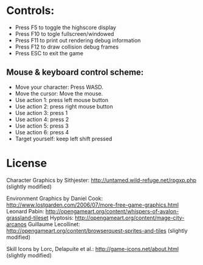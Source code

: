 # Controls:

* Press F5 to toggle the highscore display
* Press F10 to togle fullscreen/windowed
* Press F11 to print out rendering debug information
* Press F12 to draw collision debug frames
* Press ESC to exit the game

## Mouse & keyboard control scheme:

* Move your character: Press WASD.
* Move the cursor: Move the mouse.
* Use action 1: press left mouse button
* Use action 2: press right mouse button
* Use action 3: press 1
* Use action 4: press 2
* Use action 5: press 3
* Use action 6: press 4
* Target yourself: keep left shift pressed

# License
Character Graphics by 
Sithjester: http://untamed.wild-refuge.net/rpgxp.php (slightly modified)

Environment Graphics by
Daniel Cook: http://www.lostgarden.com/2006/07/more-free-game-graphics.html
Leonard Pabin: http://opengameart.org/content/whispers-of-avalon-grassland-tileset
Hyptosis: http://opengameart.org/content/mage-city-arcanos
Guillaume Lecollinet: http://opengameart.org/content/browserquest-sprites-and-tiles (slightly modified)

Skill Icons by
Lorc, Delapuite et al.: http://game-icons.net/about.html (slightly modified)
